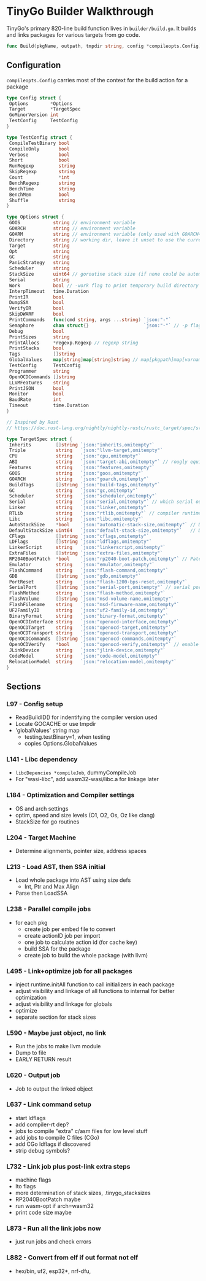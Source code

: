 # TinyGo Builder Walkthrough

TinyGo's primary 820-line build function lives in `builder/build.go`. It builds and links packages
for various targets from go code.

```go
func Build(pkgName, outpath, tmpdir string, config *compileopts.Config) (BuildResult, error)
```

## Configuration

`compileopts.Config` carries most of the context for the build action for a package

```go
type Config struct {
 Options        *Options
 Target         *TargetSpec
 GoMinorVersion int
 TestConfig     TestConfig
}

type TestConfig struct {
 CompileTestBinary bool
 CompileOnly       bool
 Verbose           bool
 Short             bool
 RunRegexp         string
 SkipRegexp        string
 Count             *int
 BenchRegexp       string
 BenchTime         string
 BenchMem          bool
 Shuffle           string
}

type Options struct {
 GOOS            string // environment variable
 GOARCH          string // environment variable
 GOARM           string // environment variable (only used with GOARCH=arm)
 Directory       string // working dir, leave it unset to use the current working dir
 Target          string
 Opt             string
 GC              string
 PanicStrategy   string
 Scheduler       string
 StackSize       uint64 // goroutine stack size (if none could be automatically determined)
 Serial          string
 Work            bool // -work flag to print temporary build directory
 InterpTimeout   time.Duration
 PrintIR         bool
 DumpSSA         bool
 VerifyIR        bool
 SkipDWARF       bool
 PrintCommands   func(cmd string, args ...string) `json:"-"`
 Semaphore       chan struct{}                    `json:"-"` // -p flag controls cap
 Debug           bool
 PrintSizes      string
 PrintAllocs     *regexp.Regexp // regexp string
 PrintStacks     bool
 Tags            []string
 GlobalValues    map[string]map[string]string // map[pkgpath]map[varname]value
 TestConfig      TestConfig
 Programmer      string
 OpenOCDCommands []string
 LLVMFeatures    string
 PrintJSON       bool
 Monitor         bool
 BaudRate        int
 Timeout         time.Duration
}

// Inspired by Rust
// https://doc.rust-lang.org/nightly/nightly-rustc/rustc_target/spec/struct.TargetOptions.html

type TargetSpec struct {
 Inherits         []string `json:"inherits,omitempty"`
 Triple           string   `json:"llvm-target,omitempty"`
 CPU              string   `json:"cpu,omitempty"`
 ABI              string   `json:"target-abi,omitempty"` // rougly equivalent to -mabi= flag
 Features         string   `json:"features,omitempty"`
 GOOS             string   `json:"goos,omitempty"`
 GOARCH           string   `json:"goarch,omitempty"`
 BuildTags        []string `json:"build-tags,omitempty"`
 GC               string   `json:"gc,omitempty"`
 Scheduler        string   `json:"scheduler,omitempty"`
 Serial           string   `json:"serial,omitempty"` // which serial output to use (uart, usb, none)
 Linker           string   `json:"linker,omitempty"`
 RTLib            string   `json:"rtlib,omitempty"` // compiler runtime library (libgcc, compiler-rt)
 Libc             string   `json:"libc,omitempty"`
 AutoStackSize    *bool    `json:"automatic-stack-size,omitempty"` // Determine stack size automatically at compile time.
 DefaultStackSize uint64   `json:"default-stack-size,omitempty"`   // Default stack size if the size couldn't be determined at compile time.
 CFlags           []string `json:"cflags,omitempty"`
 LDFlags          []string `json:"ldflags,omitempty"`
 LinkerScript     string   `json:"linkerscript,omitempty"`
 ExtraFiles       []string `json:"extra-files,omitempty"`
 RP2040BootPatch  *bool    `json:"rp2040-boot-patch,omitempty"` // Patch RP2040 2nd stage bootloader checksum
 Emulator         string   `json:"emulator,omitempty"`
 FlashCommand     string   `json:"flash-command,omitempty"`
 GDB              []string `json:"gdb,omitempty"`
 PortReset        string   `json:"flash-1200-bps-reset,omitempty"`
 SerialPort       []string `json:"serial-port,omitempty"` // serial port IDs in the form "vid:pid"
 FlashMethod      string   `json:"flash-method,omitempty"`
 FlashVolume      []string `json:"msd-volume-name,omitempty"`
 FlashFilename    string   `json:"msd-firmware-name,omitempty"`
 UF2FamilyID      string   `json:"uf2-family-id,omitempty"`
 BinaryFormat     string   `json:"binary-format,omitempty"`
 OpenOCDInterface string   `json:"openocd-interface,omitempty"`
 OpenOCDTarget    string   `json:"openocd-target,omitempty"`
 OpenOCDTransport string   `json:"openocd-transport,omitempty"`
 OpenOCDCommands  []string `json:"openocd-commands,omitempty"`
 OpenOCDVerify    *bool    `json:"openocd-verify,omitempty"` // enable verify when flashing with openocd
 JLinkDevice      string   `json:"jlink-device,omitempty"`
 CodeModel        string   `json:"code-model,omitempty"`
 RelocationModel  string   `json:"relocation-model,omitempty"`
}
```

## Sections

### L97 - Config setup

- ReadBuildID() for indentifying the compiler version used
- Locate GOCACHE or use tmpdir
- 'globalValues' string map
  - testing.testBinary=1, when testing
  - copies Options.GlobalValues

### L141 - Libc dependency

- `libcDepencies *compileJob`, dummyCompileJob
- For "wasi-libc", add wasm32-wasi/libc.a for linkage later

### L184 - Optimization and Compiler settings

- OS and arch settings
- optim, speed and size levels (O1, O2, Os, Oz like clang)
- StackSize for go routines

### L204 - Target Machine

- Determine alignments, pointer size, address spaces

### L213 - Load AST, then SSA initial

- Load whole package into AST using size defs
  - Int, Ptr and Max Align
- Parse then LoadSSA

### L238 - Parallel compile jobs

- for each pkg
  - create job per embed file to convert
  - create actionID job per import
  - one job to calculate action id (for cache key)
  - build SSA for the package
  - create job to build the whole package (with llvm)

### L495 - Link+optimize job for all packages

- inject runtime.initAll function to call initializers in each package
- adjust visibility and linkage of all functions to internal for better optimization
- adjust visibility and linkage for globals
- optimize
- separate section for stack sizes

### L590 - Maybe just object, no link

- Run the jobs to make llvm module
- Dump to file
- EARLY RETURN result

### L620 - Output job

- Job to output the linked object

### L637 - Link command setup

- start ldflags
- add compiler-rt dep?
- jobs to compile "extra" c/asm files for low level stuff
- add jobs to compile C files (CGo)
- add CGo ldflags if discovered
- strip debug symbols?

### L732 - Link job plus post-link extra steps

- machine flags
- lto flags
- more determination of stack sizes, .tinygo_stacksizes
- RP2040BootPatch maybe
- run wasm-opt if arch=wasm32
- print code size maybe

### L873 - Run all the link jobs now

- just run jobs and check errors

### L882 - Convert from elf if out format not elf

- hex/bin, uf2, esp32\*, nrf-dfu,
